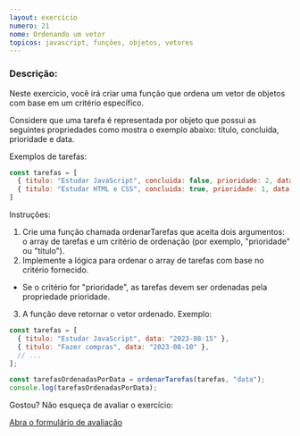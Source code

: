 ```yaml
---
layout: exercicio
numero: 21
nome: Ordenando um vetor
topicos: javascript, funções, objetos, vetores
---
```


### Descrição:

Neste exercício, você irá criar uma função que ordena um vetor de objetos com base em um critério específico.

Considere que uma tarefa é representada por objeto que possui as seguintes propriedades como mostra o exemplo abaixo: título, concluida, prioridade e data.

Exemplos de tarefas:

```js
const tarefas = [
  { titulo: "Estudar JavaScript", concluida: false, prioridade: 2, data: "2023-08-15" };
  { titulo: "Estudar HTML e CSS", concluida: true, prioridade: 1, data: "2023-08-10" }
]
```
Instruções:


1. Crie uma função chamada ordenarTarefas que aceita dois argumentos: o array de tarefas e um critério de ordenação (por exemplo, "prioridade" ou "titulo").
2. Implemente a lógica para ordenar o array de tarefas com base no critério fornecido.
  -  Se o critério for "prioridade", as tarefas devem ser ordenadas pela propriedade prioridade.
3. A função deve retornar o vetor ordenado.
Exemplo:

```js
const tarefas = [
  { titulo: "Estudar JavaScript", data: "2023-08-15" },
  { titulo: "Fazer compras", data: "2023-08-10" },
  // ...
];

const tarefasOrdenadasPorData = ordenarTarefas(tarefas, "data");
console.log(tarefasOrdenadasPorData);
```

Gostou? Não esqueça de avaliar o exercício:

<a class="btn" href="https://forms.gle/scs1VxDDFSiMqAhe8" target="_blank"> Abra o formulário de avaliação</a>
